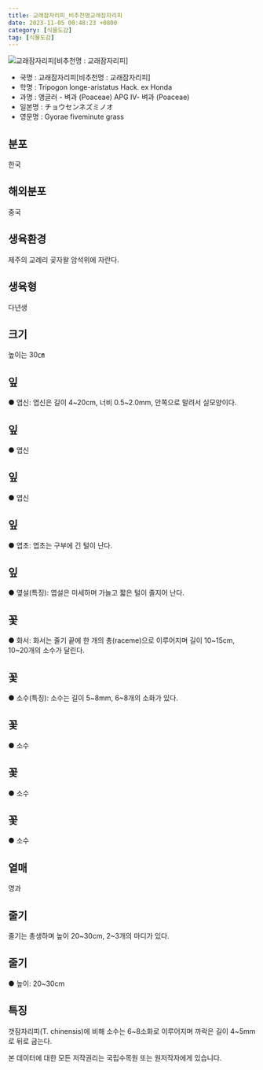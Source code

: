 ```yaml
---
title: 교래잠자리피_비추천명교래잠자리피
date: 2023-11-05 00:48:23 +0800
category: [식물도감]
tag: [식물도감]
---
```




![교래잠자리피[비추천명 : 교래잠자리피]](/fileUpload/plants/basic/Gramineae/Tripogon/14773/1_th2.JPG)
- 국명 : 교래잠자리피[비추천명 : 교래잠자리피]
- 학명 : Tripogon longe-aristatus Hack. ex Honda
- 과명 : 앵글러 - 벼과 (Poaceae) APG Ⅳ- 벼과 (Poaceae)
- 일본명 : チョウセンネズミノオ
- 영문명 : Gyorae fiveminute grass


## 분포
한국
## 해외분포
중국
## 생육환경
제주의 교례리 곶자왈 암석위에 자란다.
## 생육형
다년생
## 크기
높이는 30㎝
## 잎
● 엽신: 엽신은 길이 4~20cm, 너비 0.5~2.0mm, 안쪽으로 말려서 실모양이다.
## 잎
● 엽신
## 잎
● 엽신
## 잎
● 엽초: 엽초는 구부에 긴 털이 난다.
## 잎
● 옆설(특징): 엽설은 미세하며 가늘고 짧은 털이 줄지어 난다.
## 꽃
● 화서: 화서는 줄기 끝에 한 개의 총(raceme)으로 이루어지며 길이 10~15cm, 10~20개의 소수가 달린다.
## 꽃
● 소수(특징): 소수는 길이 5~8mm, 6~8개의 소화가 있다.
## 꽃
● 소수
## 꽃
● 소수
## 꽃
● 소수
## 열매
영과
## 줄기
줄기는 총생하며 높이 20~30cm, 2~3개의 마디가 있다.
## 줄기
● 높이: 20~30cm
## 특징
갯잠자리피(T. chinensis)에 비해 소수는 6~8소화로 이루어지며 까락은 길이 4~5mm로 뒤로 굽는다.






본 데이터에 대한 모든 저작권리는 국립수목원 또는 원저작자에게 있습니다.
